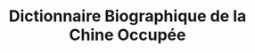 ---
objectid: '50'
title: 'Dictionnaire Biographique de la Chine Occupée

  '
alternatetitle: Biographical Dictionary Of Occupied China
external_url: https://bdoc.enpchina.eu/
category: Biographical Databases
institution:
description: The Biographical Dictionary of Occupied China (BDOC) seeks to address
  a significant lacuna in the scholarship surrounding the Japanese occupation of China
  (1937-1945). Remarkably, there exists no dedicated biographical dictionary on this
  subject in Chinese, Japanese, or Western languages. While the BDOC does not purport
  to be comprehensive, it endeavors to elucidate the structure of the Japanese occupation
  state in China through the diverse biographical pathways of its key figures. Each
  entry, besides internal cross-references within the BDOC, provides hyperlinks to
  external online resources, such as the Biographical Dictionary of the International
  Labor Movement (often referred to as the "Maitron"), the Biographical Dictionary
  of Republican China (colloquially known as the "Boorman"), and the Historical Dictionary
  of Japan.
layout: resource
---